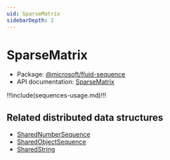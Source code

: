```yaml
---
uid: SparseMatrix
sidebarDepth: 2
---
```


# SparseMatrix

- Package: [@microsoft/fluid-sequence](../api/fluid-sequence.md)
- API documentation: [SparseMatrix](../api/fluid-sequence.sparsematrix.md)

!!!include(sequences-usage.md)!!!

## Related distributed data structures

- [SharedNumberSequence](./SharedNumberSequence.md)
- [SharedObjectSequence](./SharedObjectSequence.md)
- [SharedString](./SharedString.md)
